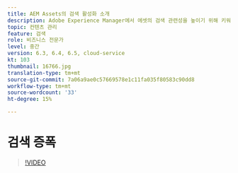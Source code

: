 ```yaml
---
title: AEM Assets의 검색 활성화 소개
description: Adobe Experience Manager에서 에셋의 검색 관련성을 높이기 위해 키워드 및 구문을 추가하는 방법을 살펴볼 수 있습니다.
topic: 컨텐츠 관리
feature: 검색
role: 비즈니스 전문가
level: 중간
version: 6.3, 6.4, 6.5, cloud-service
kt: 103
thumbnail: 16766.jpg
translation-type: tm+mt
source-git-commit: 7a06a9ae0c57669578e1c11fa035f80583c90dd8
workflow-type: tm+mt
source-wordcount: '33'
ht-degree: 15%

---
```



# 검색 증폭

>[!VIDEO](https://video.tv.adobe.com/v/16766/?quality=12&learn=on)
